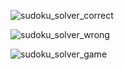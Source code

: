 
![sudoku_solver_correct](https://user-images.githubusercontent.com/20014921/107883794-16a86e00-6f17-11eb-9fe5-e2052043de22.PNG)

![sudoku_solver_wrong](https://user-images.githubusercontent.com/20014921/107883801-23c55d00-6f17-11eb-8ff4-6f0e916969f3.PNG)

![sudoku_solver_game](https://user-images.githubusercontent.com/20014921/107883807-2de75b80-6f17-11eb-8b3c-dd7876d25b27.PNG)
